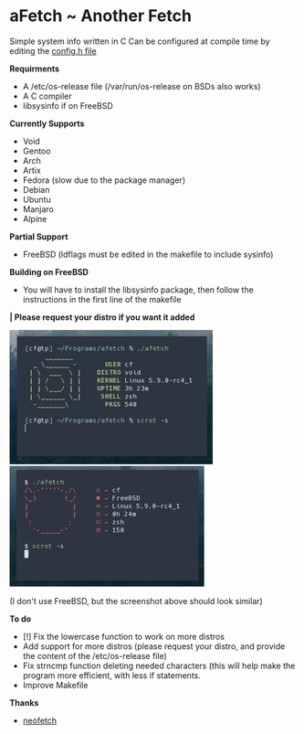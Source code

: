 # aFetch ~ Another Fetch
Simple system info written in C
Can be configured at compile time by editing the [config.h file](config.h) 

**Requirments**
*  A /etc/os-release file (/var/run/os-release on BSDs also works)
*  A C compiler
*  libsysinfo if on FreeBSD

**Currently Supports**
*  Void
*  Gentoo
*  Arch
*  Artix
*  Fedora (slow due to the package manager)
*  Debian
*  Ubuntu
*  Manjaro
*  Alpine


**Partial Support**
*  FreeBSD (ldflags must be edited in the makefile to include sysinfo)

**Building on FreeBSD**
*  You will have to install the libsysinfo package, then follow the instructions in the first line of the makefile


**| Please request your distro if you want it added**


![Screenshot on Void](screenshot1.png)
![screenshot on FreeBSD](screenshot2.png)

(I don't use FreeBSD, but the screenshot above should look similar)


**To do**
*  [!] Fix the lowercase function to work on more distros
*  Add support for more distros (please request your distro, and provide the content of the /etc/os-release file)
*  Fix strncmp function deleting needed characters (this will help make the program more efficient, with less if statements.
*  Improve Makefile

**Thanks**
*  [neofetch](https://github.com/dylanaraps/neofetch)


